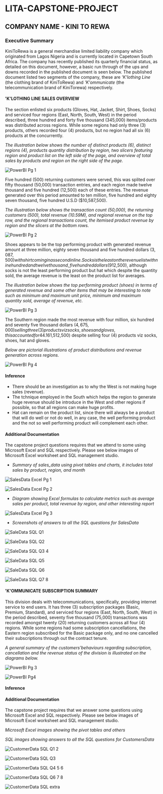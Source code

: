 # LITA-CAPSTONE-PROJECT
## COMPANY NAME - KINI TO REWA
### Executive Summary
KiniToRewa is a general merchandise limited liability company which originated from Lagos Nigeria and is currently located in Capetown South Africa.
The company has recently published its quarterly financial status, as detailed on this document, however, a basic run through of the ups and downs recorded in the published document is seen below.
The published document listed two segments of the company, these are *'K'lothing Line* (the clothing brand of KiniToRewa) and *'K'ommunicate* (the telecommunication brand of KiniTorewa) respectively. 

#### 'K'LOTHING LINE SALES OVERVIEW
The section enlisted six products (Gloves, Hat, Jacket, Shirt, Shoes, Socks) and serviced four regions (East, North, South, West) in the period described, three hundred and forty five thousand (345,000) items/products was distributed across regions. While some regions had only three (3) products, others recorded four (4) products, but no region had all six (6) products at the concurrently.

*The illustration below shows the number of distinct products (6), distinct regions (4), products quantity distribution by region, two slicers featuring region and product list on the left side of the page, and overview of total sales by products and region on the right side of the page.*

![PowerBI Pg 1](https://github.com/user-attachments/assets/24b5f0f2-87ff-4392-8f31-e3e9f2d9cc75)

Five hundred (500) returning customers were served, this was splited over fifty thousand (50,000) transaction entries, and each region made twelve thousand and five hundred (12,500) each of these entries. The revenue generated over this period amounted to ten million, five hundred and eighty seven thousand, five hundred U.S.D ($10,587,500).

*The illustration below shows the transaction count (50,000), the returning customers (500), total revenue (10.59M), and regional revenue on the top row, and the regional transactions count, the itemised product revenue by region and the slicers at the bottom rows.*

![PowerBI Pg 2](https://github.com/user-attachments/assets/b5e0a374-a68a-42af-82f5-c8dc59d5e6f5)

Shoes appears to be the top performing product with generated revenue amount at three million, eighty seven thousand and five hundred dollars ($3,087,500) with shirt coming in as second in line. Socks is the least on the revenue list with nine hundred and twelve thousand, five hundred dollars ($912,500), although socks is not the least performing product but hat which despite the quantity sold, the average revenue is the least on the product list for averages.

*The illustration below shows the top performing product (shoes) in terms of generated revenue and some other items that may be interesting to note such as minimum and maximum unit price, minimum and maximum quantity sold, average of revenue, etc.*

![PowerBI Pg 3](https://github.com/user-attachments/assets/f698755e-4a13-4124-be9b-6a30c45846cd)

The Southern region made the most revenue with four million, six hundred and seventy five thousand dollars ($4,675,000) selling three (3) products viz socks, shoes and gloves, this accounted for 44.16% of the total revenue, while the Western region made the least revenue, one million, five hundred and twelve thousand, five hundred dollars ($1,512,500) despite selling four (4) products viz socks, shoes, hat and gloves.

*Below are pictorial illustrations of product distributions and revenue generation across regions.*

![PowerBI Pg 4](https://github.com/user-attachments/assets/0d0ac58f-4755-4070-a325-30a81a625cc7)

#### Inference
- There should be an investigation as to why the West is not making huge sales (revenue).
- The tchnique employed in the South which helps the region to generate huge revenue should be introduce in the West and other regions if possible, so that all regions can make huge profits.
- Hat can remain on the product list, since there will always be a product that will do well or not do well, in any case, the well performing product and the not so well performing product will complement each other.

#### Additional Documentation
The capstone project questions requires that we attend to some using Microsoft Excel and SQL respectively.
Please see below images of Microsoft Excel worksheet and SQL management studio.

- *Summary of sales_data using pivot tables and charts, it includes total sales by product, region, and month*

![SalesData Excel Pg 1](https://github.com/user-attachments/assets/345d20cf-d486-4abc-8c0c-7d596a884536)

![SalesData Excel Pg 2](https://github.com/user-attachments/assets/43d27df6-acce-4f1d-b2ab-fa531b9e13f0)

- *Diagram showing Excel formulas to calculate metrics such as average sales per product, total revenue by region, and other interesting report*
  
![SalesData Excel Pg 3](https://github.com/user-attachments/assets/1b9da008-4de3-4d7c-a8e5-5cbc41616a2b)

- *Screenshots of answers to all the SQL questions for SalesData*

![SaleData SQL Q1](https://github.com/user-attachments/assets/e1eff57e-43c0-49fe-bcf6-150e161dc758)

![SaleData SQL Q2](https://github.com/user-attachments/assets/8e441f60-be24-491f-891a-eb226acdd7f8)

![SaleData SQL Q3 4](https://github.com/user-attachments/assets/c5fd8a1d-09d5-4615-b821-291882b59f3c)

![SaleData SQL Q5](https://github.com/user-attachments/assets/c95f4d53-8c98-48b1-9f48-0260f7dd789c)

![SaleData SQL Q6](https://github.com/user-attachments/assets/5ee081d0-53d3-4739-9a0b-e56dc6ab2824)

![SaleData SQL Q7 8](https://github.com/user-attachments/assets/bfecc704-cee8-4b18-804f-315b33898d68)

  #### 'K'OMMUNICATE SUBSCRIPTION SUMMARY
This division deals with telecommunications, specifically, providing internet service to end users. It has three (3) subscription packages (Basic, Premium, Standard), and serviced four regions (East, North, South, West) in the period described, seventy five thousand (75,000) transactions was recorded amongst twenty (20) returning customers across all four (4) regions. While some regions had some subscription cancellations, the Eastern region subscribed for the Basic package only, and no one cancelled their subscriptions through out the contract tenure. 

*A general summary of the customers'behaviours regarding subscription, cancellation and the revenue status of the division is illustrated on the diagrams below.*

![PowerBI Pg 3](https://github.com/user-attachments/assets/5fcae494-f494-46ee-a566-28fb323b2bf5)

![PowerBI Pg4](https://github.com/user-attachments/assets/00a09ca7-396d-40ce-9bf4-c137320ad11b)

#### Inference

#### Additional Documentation
The capstone project requires that we answer some questions using Microsoft Excel and SQL respectively.
Please see below images of Microsoft Excel worksheet and SQL management studio.

*Microsoft Excel images showing the pivot tables and others*

*SQL images showing answers to all the SQL questions for CustomersData*

![CustomerData SQL Q1 2](https://github.com/user-attachments/assets/8929f495-7546-494c-bb23-d673a614467d)

![CustomerData SQL Q3](https://github.com/user-attachments/assets/5da29da7-e807-423d-82de-13581688d13a)

![CustomerData SQL Q4 5 6](https://github.com/user-attachments/assets/b5c250d2-b6f5-46d2-9ea7-4601ab539fe9)

![CustomerData SQL Q6 7 8](https://github.com/user-attachments/assets/dd8e6938-9ef4-4ad7-b951-79e29dfb3fae)

![CustomerData SQL extra](https://github.com/user-attachments/assets/36090786-0272-41de-bf8e-dd015d40f1b1)
